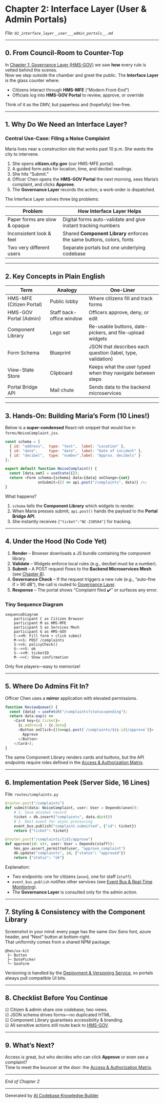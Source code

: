 # Chapter 2: Interface Layer (User & Admin Portals)


*File: `02_interface_layer__user___admin_portals__.md`*

---

## 0. From Council-Room to Counter-Top  
In [Chapter 1: Governance Layer (HMS-GOV)](01_governance_layer__hms_gov__.md) we saw **how** every rule is vetted behind the scenes.  
Now we step outside the chamber and greet the public. The **Interface Layer** is the glass counter where:

* Citizens interact through **HMS-MFE** (“Modern Front-End”)  
* Officials log into **HMS-GOV Portal** to review, approve, or override

Think of it as the DMV, but paperless and (hopefully) line-free.

---

## 1. Why Do We Need an Interface Layer?  

### Central Use-Case: Filing a Noise Complaint  
Maria lives near a construction site that works past 10 p.m. She wants the city to intervene.

1. She opens **citizen.city.gov** (our HMS-MFE portal).  
2. A guided form asks for location, time, and decibel readings.  
3. She hits “Submit.”  
4. Officer Chen opens the **HMS-GOV Portal** the next morning, sees Maria’s complaint, and clicks **Approve**.  
5. The **Governance Layer** records the action; a work-order is dispatched.

The Interface Layer solves three big problems:

| Problem | How Interface Layer Helps |
|---------|---------------------------|
| Paper forms are slow & opaque | Digital forms auto-validate and give instant tracking numbers |
| Inconsistent look & feel | Shared **Component Library** enforces the same buttons, colors, fonts |
| Two very different users | Separate portals but one underlying codebase |

---

## 2. Key Concepts in Plain English  

| Term | Analogy | One-Liner |
|------|---------|-----------|
| HMS-MFE (Citizen Portal) | Public lobby | Where citizens fill and track forms |
| HMS-GOV Portal (Admin) | Staff back-office window | Officers approve, deny, or edit |
| Component Library | Lego set | Re-usable buttons, date-pickers, and file-upload widgets |
| Form Schema | Blueprint | JSON that describes each question (label, type, validation) |
| View-State Store | Clipboard | Keeps what the user typed when they navigate between steps |
| Portal Bridge API | Mail chute | Sends data to the backend microservices |

---

## 3. Hands-On: Building Maria’s Form (10 Lines!)

Below is a **super-condensed** React-ish snippet that would live in `forms/NoiseComplaint.jsx`.

```javascript
const schema = [
  { id: "address",  type: "text",  label: "Location" },
  { id: "date",     type: "date",  label: "Date of incident" },
  { id: "decibel",  type: "number",label: "Approx. decibels" }
];

export default function NoiseComplaint() {
  const [data,set] = useState({});
  return <Form schema={schema} data={data} onChange={set}
               onSubmit={() => api.post("/complaints", data)} />;
}
```

What happens?  
1. `schema` tells the **Component Library** which widgets to render.  
2. When Maria presses submit, `api.post()` hands the payload to the **Portal Bridge API**.  
3. She instantly receives `{"ticket":"NC-230584"}` for tracking.

---

## 4. Under the Hood (No Code Yet)

1. **Render** – Browser downloads a JS bundle containing the component library.  
2. **Validate** – Widgets enforce local rules (e.g., decibel must be a number).  
3. **Submit** – A POST request flows to the **Backend Microservices Mesh** (see [Chapter 8](08_backend_microservices_mesh__hms_svc__.md)).  
4. **Governance Check** – If the request triggers a new rule (e.g., “auto-fine if > 90 dB”), the call is routed to [Governance Layer](01_governance_layer__hms_gov__.md).  
5. **Response** – The portal shows “Complaint filed ✔️” or surfaces any error.

### Tiny Sequence Diagram

```mermaid
sequenceDiagram
    participant C as Citizen Browser
    participant M as HMS-MFE
    participant S as Services Mesh
    participant G as HMS-GOV
    C->>M: Fill form + click submit
    M->>S: POST /complaints
    S->>G: policyCheck()
    G-->>S: ok
    S-->>M: ticketID
    M-->>C: Show confirmation
```

Only five players—easy to memorize!

---

## 5. Where Do Admins Fit In?  

Officer Chen uses a **mirror** application with elevated permissions.

```javascript
function ReviewQueue() {
  const {data} = useFetch("/complaints?status=pending");
  return data.map(c =>
    <Card key={c.ticket}>
      {c.address} · {c.date}
      <Button onClick={()=>api.post(`/complaints/${c.id}/approve`)}>
        Approve
      </Button>
    </Card>);
}
```

The same Component Library renders cards and buttons, but the API endpoints require roles defined in the [Access & Authorization Matrix](03_access___authorization_matrix_.md).

---

## 6. Implementation Peek (Server Side, 16 Lines)

File: `routes/complaints.py`

```python
@router.post("/complaints")
def submit(data: NoiseComplaint, user: User = Depends(anon)):
    # 1. Save minimal record
    ticket = db.insert("complaints", data.dict())
    # 2. Emit event for async processing
    event_bus.publish("complaint.submitted", {"id": ticket})
    return {"ticket": ticket}

@router.post("/complaints/{id}/approve")
def approve(id: str, user: User = Depends(staff)):
    hms_gov.assert_permitted(user, "approve_complaint")
    db.update("complaints", id, {"status": "approved"})
    return {"status": "ok"}
```

Explanation:

* Two endpoints: one for citizens (`anon`), one for staff (`staff`).  
* `event_bus.publish` notifies other services (see [Event Bus & Real-Time Monitoring](11_event_bus___real_time_monitoring_.md)).  
* The **Governance Layer** is consulted only for the admin action.

---

## 7. Styling & Consistency with the Component Library  

Screenshot in your mind: every page has the same *Gov Sans* font, azure header, and “Next” button at bottom-right.  
That uniformity comes from a shared NPM package:

```
@hms/ux-kit
 ├─ Button
 ├─ DatePicker
 └─ GovForm
```

Versioning is handled by the [Deployment & Versioning Service](15_deployment___versioning_service_.md), so portals always pull compatible UI bits.

---

## 8. Checklist Before You Continue  

☑ Citizen & admin share one codebase, two views.  
☑ JSON schema drives forms—no duplicated HTML.  
☑ Component Library guarantees accessibility & branding.  
☑ All sensitive actions still route back to [HMS-GOV](01_governance_layer__hms_gov__.md).  

---

## 9. What’s Next?  

Access is great, but who decides *who* can click **Approve** or even see a complaint?  
Time to meet the bouncer at the door: the [Access & Authorization Matrix](03_access___authorization_matrix_.md).

---

*End of Chapter 2*

---

Generated by [AI Codebase Knowledge Builder](https://github.com/The-Pocket/Tutorial-Codebase-Knowledge)